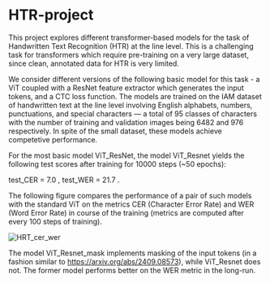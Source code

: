# HTR-project

This project explores different transformer-based models for the task of Handwritten Text Recognition (HTR) at the line level. This is a challenging task for transformers which require pre-training on a very large dataset, since clean, annotated data for HTR is very limited. 

We consider different versions of the following basic model for this task - a ViT coupled with a ResNet feature extractor which generates the input tokens, and a CTC loss function. The models are trained on the  IAM dataset of handwritten text at the line level involving English alphabets, numbers, punctuations, and special characters — a total of 95 classes of characters with the number of training and validation images being 6482 and 976 respectively. In spite of the small dataset, these models achieve competetive performance. 

For the most basic model ViT_ResNet, the model ViT_Resnet yields the following test scores after training for 10000 steps (~50 epochs):

test_CER = 7.0 , test_WER = 21.7 . 
 
The following figure compares the performance of a pair of such models with the standard ViT on the metrics CER (Character Error Rate) and WER (Word Error Rate) in course of the training (metrics are computed after every 100 steps of training). 


![HRT_cer_wer](https://github.com/user-attachments/assets/1f37f293-3562-4663-8e14-ff02f2436c40)

The model ViT_Resnet_mask implements masking of the input tokens (in a fashion similar to https://arxiv.org/abs/2409.08573), 
while ViT_Resnet does not. The former model performs better on the WER metric in the long-run. 


